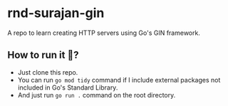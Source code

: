 # rnd-surajan-gin
A repo to learn creating HTTP servers using Go's GIN framework.

## How to run it 🤔?
- Just clone this repo.
- You can run `go mod tidy` command if I include external packages not included in Go's Standard Library.
- And just run `go run .` command on the root directory.
